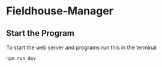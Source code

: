 # Fieldhouse-Manager

## Start the Program
To start the web server and programs run this in the terminal
```
npm run dev
```

